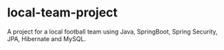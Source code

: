 # local-team-project
A project for a local football team using Java, SpringBoot, Spring Security, JPA, Hibernate and MySQL.
